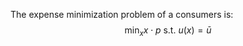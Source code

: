 The expense minimization problem of a consumers is:
$$\min_{x} x\cdot p \text{ s.t. } u(x) = \bar u$$
